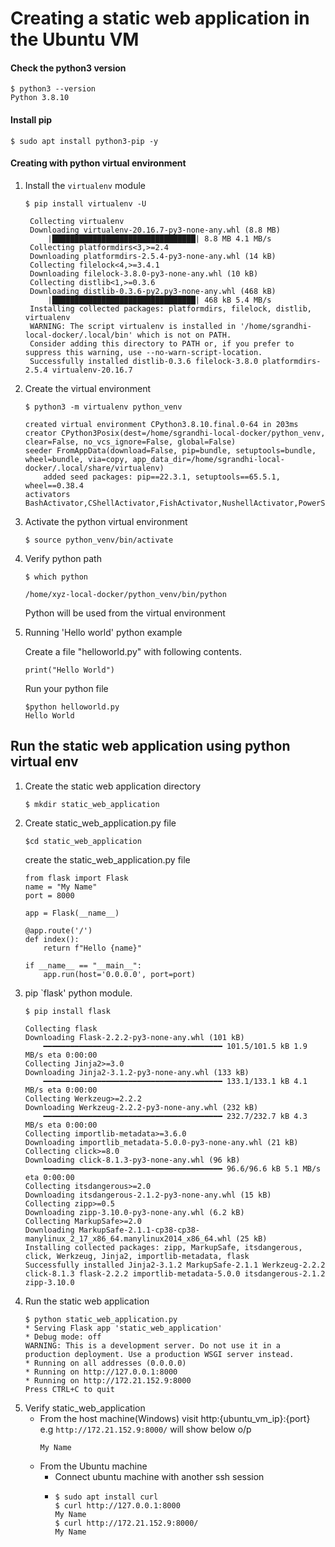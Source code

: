 # Creating a static web application in the Ubuntu VM

#### Check the python3 version
```
$ python3 --version
Python 3.8.10
```

#### Install pip
```
$ sudo apt install python3-pip -y
```

#### Creating with python virtual environment

1. Install the `virtualenv` module
   ```
   $ pip install virtualenv -U

    Collecting virtualenv
    Downloading virtualenv-20.16.7-py3-none-any.whl (8.8 MB)
        |████████████████████████████████| 8.8 MB 4.1 MB/s
    Collecting platformdirs<3,>=2.4
    Downloading platformdirs-2.5.4-py3-none-any.whl (14 kB)
    Collecting filelock<4,>=3.4.1
    Downloading filelock-3.8.0-py3-none-any.whl (10 kB)
    Collecting distlib<1,>=0.3.6
    Downloading distlib-0.3.6-py2.py3-none-any.whl (468 kB)
        |████████████████████████████████| 468 kB 5.4 MB/s
    Installing collected packages: platformdirs, filelock, distlib, virtualenv
    WARNING: The script virtualenv is installed in '/home/sgrandhi-local-docker/.local/bin' which is not on PATH.
    Consider adding this directory to PATH or, if you prefer to suppress this warning, use --no-warn-script-location.
    Successfully installed distlib-0.3.6 filelock-3.8.0 platformdirs-2.5.4 virtualenv-20.16.7
   ```

2. Create the virtual environment
    ```
    $ python3 -m virtualenv python_venv

    created virtual environment CPython3.8.10.final.0-64 in 203ms
    creator CPython3Posix(dest=/home/sgrandhi-local-docker/python_venv, clear=False, no_vcs_ignore=False, global=False)
    seeder FromAppData(download=False, pip=bundle, setuptools=bundle, wheel=bundle, via=copy, app_data_dir=/home/sgrandhi-local-docker/.local/share/virtualenv)
        added seed packages: pip==22.3.1, setuptools==65.5.1, wheel==0.38.4
    activators BashActivator,CShellActivator,FishActivator,NushellActivator,PowerShellActivator,PythonActivator    
    ```

3. Activate the python virtual environment
   ```
   $ source python_venv/bin/activate
   ```

4. Verify python path
   ```
   $ which python

   /home/xyz-local-docker/python_venv/bin/python
   ```
   Python will be used from the virtual environment

5. Running 'Hello world' python example
   
   Create a file "helloworld.py" with following contents.
   ```
   print("Hello World")
   ```
    Run your python file
   ```
   $python helloworld.py
   Hello World
   ```

## Run the static web application using python virtual env

1. Create the static web application directory
   ```
   $ mkdir static_web_application
   ```
2. Create static_web_application.py file
   ```
   $cd static_web_application
   ```
   create the static_web_application.py file
    ```
    from flask import Flask
    name = "My Name"
    port = 8000

    app = Flask(__name__)

    @app.route('/')
    def index():
        return f"Hello {name}"

    if __name__ == "__main__":
        app.run(host='0.0.0.0', port=port)
    ```
3. pip `flask' python module.
    ```
    $ pip install flask

    Collecting flask
    Downloading Flask-2.2.2-py3-none-any.whl (101 kB)
        ━━━━━━━━━━━━━━━━━━━━━━━━━━━━━━━━━━━━━━━━ 101.5/101.5 kB 1.9 MB/s eta 0:00:00
    Collecting Jinja2>=3.0
    Downloading Jinja2-3.1.2-py3-none-any.whl (133 kB)
        ━━━━━━━━━━━━━━━━━━━━━━━━━━━━━━━━━━━━━━━━ 133.1/133.1 kB 4.1 MB/s eta 0:00:00
    Collecting Werkzeug>=2.2.2
    Downloading Werkzeug-2.2.2-py3-none-any.whl (232 kB)
        ━━━━━━━━━━━━━━━━━━━━━━━━━━━━━━━━━━━━━━━━ 232.7/232.7 kB 4.3 MB/s eta 0:00:00
    Collecting importlib-metadata>=3.6.0
    Downloading importlib_metadata-5.0.0-py3-none-any.whl (21 kB)
    Collecting click>=8.0
    Downloading click-8.1.3-py3-none-any.whl (96 kB)
        ━━━━━━━━━━━━━━━━━━━━━━━━━━━━━━━━━━━━━━━━ 96.6/96.6 kB 5.1 MB/s eta 0:00:00
    Collecting itsdangerous>=2.0
    Downloading itsdangerous-2.1.2-py3-none-any.whl (15 kB)
    Collecting zipp>=0.5
    Downloading zipp-3.10.0-py3-none-any.whl (6.2 kB)
    Collecting MarkupSafe>=2.0
    Downloading MarkupSafe-2.1.1-cp38-cp38-manylinux_2_17_x86_64.manylinux2014_x86_64.whl (25 kB)
    Installing collected packages: zipp, MarkupSafe, itsdangerous, click, Werkzeug, Jinja2, importlib-metadata, flask
    Successfully installed Jinja2-3.1.2 MarkupSafe-2.1.1 Werkzeug-2.2.2 click-8.1.3 flask-2.2.2 importlib-metadata-5.0.0 itsdangerous-2.1.2 zipp-3.10.0
    ```
4. Run the static web application
    ```
    $ python static_web_application.py
    * Serving Flask app 'static_web_application'
    * Debug mode: off
    WARNING: This is a development server. Do not use it in a production deployment. Use a production WSGI server instead.
    * Running on all addresses (0.0.0.0)
    * Running on http://127.0.0.1:8000
    * Running on http://172.21.152.9:8000
    Press CTRL+C to quit
    ```
5. Verify static_web_application
   - From the host machine(Windows)
     visit http:{ubuntu_vm_ip}:{port}
     e.g `http://172.21.152.9:8000/` will show below o/p
     ```
     My Name
     ```
   - From the Ubuntu machine
     * Connect ubuntu machine with another ssh session
     * ```
       $ sudo apt install curl
       $ curl http://127.0.0.1:8000
       My Name
       $ curl http://172.21.152.9:8000/
       My Name
       ```

